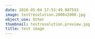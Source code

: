 ```yaml
---
date: 2016-05-04 17:53:49.887593
image: testresolution.2000x2000.jpg
object_use: Other
thumbnail: testresolution.preview.jpg
title: test image
---
```


